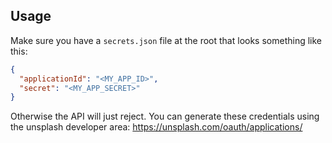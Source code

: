 ## Usage

Make sure you have a `secrets.json` file at the root that looks something like this:

```json
{
  "applicationId": "<MY_APP_ID>",
  "secret": "<MY_APP_SECRET>"
}
```

Otherwise the API will just reject. You can generate these credentials using the unsplash developer area: https://unsplash.com/oauth/applications/
